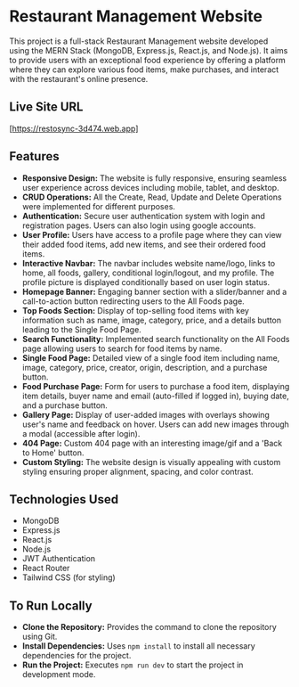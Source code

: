 # Restaurant Management Website

This project is a full-stack Restaurant Management website developed using the MERN Stack (MongoDB, Express.js, React.js, and Node.js). It aims to provide users with an exceptional food experience by offering a platform where they can explore various food items, make purchases, and interact with the restaurant's online presence.

## Live Site URL
[https://restosync-3d474.web.app]



## Features
- **Responsive Design:** The website is fully responsive, ensuring seamless user experience across devices including mobile, tablet, and desktop.
- **CRUD Operations:** All the Create, Read, Update and Delete Operations were implemented for different purposes.
- **Authentication:** Secure user authentication system with login and registration pages. Users can also login using google accounts.
- **User Profile:** Users have access to a profile page where they can view their added food items, add new items, and see their ordered food items.
- **Interactive Navbar:** The navbar includes website name/logo, links to home, all foods, gallery, conditional login/logout, and my profile. The profile picture is displayed conditionally based on user login status.
- **Homepage Banner:** Engaging banner section with a slider/banner and a call-to-action button redirecting users to the All Foods page.
- **Top Foods Section:** Display of top-selling food items with key information such as name, image, category, price, and a details button leading to the Single Food Page.
- **Search Functionality:** Implemented search functionality on the All Foods page allowing users to search for food items by name.
- **Single Food Page:** Detailed view of a single food item including name, image, category, price, creator, origin, description, and a purchase button.
- **Food Purchase Page:** Form for users to purchase a food item, displaying item details, buyer name and email (auto-filled if logged in), buying date, and a purchase button.
- **Gallery Page:** Display of user-added images with overlays showing user's name and feedback on hover. Users can add new images through a modal (accessible after login).
- **404 Page:** Custom 404 page with an interesting image/gif and a 'Back to Home' button.
- **Custom Styling:** The website design is visually appealing with custom styling ensuring proper alignment, spacing, and color contrast.



## Technologies Used
- MongoDB
- Express.js
- React.js
- Node.js
- JWT Authentication
- React Router
- Tailwind CSS (for styling)


## To Run Locally
- **Clone the Repository:** Provides the command to clone the repository using Git.
- **Install Dependencies:** Uses `npm install` to install all necessary dependencies for the project.
- **Run the Project:** Executes `npm run dev` to start the project in development mode.




